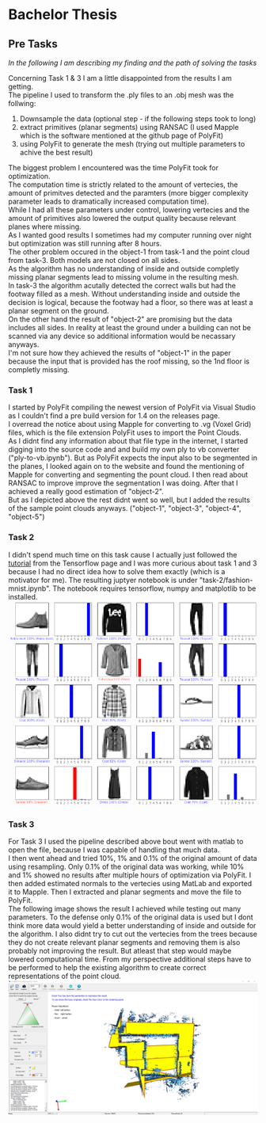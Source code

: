 # Bachelor Thesis

## Pre Tasks

*In the following I am describing my finding and the path of solving the tasks*

Concerning Task 1 & 3 I am a little disappointed from the results I am getting.  
The pipeline I used to transform the .ply files to an .obj mesh was the follwing:
1. Downsample the data (optional step - if the following steps took to long)
2. extract primitives (planar segments) using RANSAC (I used Mapple which is the software mentioned at the github page of PolyFit)
3. using PolyFit to generate the mesh (trying out multiple parameters to achive the best result)

The biggest problem I encountered was the time PolyFit took for optimization.  
The computation time is strictly related to the amount of vertecies, the amount of primitves detected and the paramters (more bigger complexity parameter leads to dramatically increased computation time).  
While I had all these parameters under control, lowering vertecies and the amount of primitives also lowered the output quality because relevant planes where missing.  
As I wanted good results I sometimes had my computer running over night but optimization was still running after 8 hours.  
The other problem occured in the object-1 from task-1 and the point cloud from task-3. Both models are not closed on all sides.  
As the algorithm has no understanding of inside and outside completly missing planar segments lead to missing volume in the resulting mesh.  
In task-3 the algorithm acutally detected the correct walls but had the footway filled as a mesh.
Without understanding inside and outside the decision is logical, because the footway had a floor, so there was at least a planar segment on the ground.  
On the other hand the result of "object-2" are promising but the data includes all sides. In reality at least the ground under a building can not be scanned via any device so additional information would be necassary anyways.  
I'm not sure how they achieved the results of "object-1" in the paper because the input that is provided has the roof missing, so the 1nd floor is completly missing.  

### Task 1

I started by PolyFit compiling the newest version of PolyFit via Visual Studio as I couldn't find a pre build version for 1.4 on the releases page.  
I overread the notice about using Mapple for converting to .vg (Voxel Grid) files, which is the file extension PolyFit uses to import the Point Clouds.  
As I didnt find any information about that file type in the internet, I started digging into the source code and and build my own ply to vb converter ("ply-to-vb.ipynb"). But as PolyFit expects the input also to be segmented in the planes, I looked again on to the website and found the mentioning of Mapple for converting and segmenting the pount cloud. I then read about RANSAC to improve improve the segmentation I was doing. After that I achieved a really good estimation of "object-2".  
But as I depicted above the rest didnt went so well, but I added the results of the sample point clouds anyways. ("object-1", "object-3", "object-4", "object-5")   

### Task 2

I didn't spend much time on this task cause I actually just followed the [tutorial](https://www.tensorflow.org/tutorials/keras/classification) from the Tensorflow page and I was more curious about task 1 and 3 because I had no direct idea how to solve them exactly (which is a motivator for me).
The resulting juptyer notebook is under "task-2/fashion-mnist.ipynb". The notebook requires tensorflow, numpy and matplotlib to be installed.
![classicfication results](task-2/testing-result.png)

### Task 3

For Task 3 I used the pipeline described above bout went with matlab to open the file, because I was capable of handling that much data.  
I then went ahead and tried 10%, 1% and 0.1% of the original amount of data using resampling. Only 0.1% of the original data was working, while 10% and 1% showed no results after multiple hours of optimization via PolyFit. I then added estimated normals to the vertecies using MatLab and exported it to Mapple. Then I extracted and planar segments and move the file to PolyFit.  
The following image shows the result I achieved while testing out many parameters. To the defense only 0.1% of the original data is used but I dont think more data would yield a better understanding of inside and outside for the algorithm. I also didnt try to cut out the vertecies from the trees because they do not create relevant planar segments and removing them is also probably not improving the result. But atleast that step would maybe lowered computational time. From my perspective additional steps have to be performed to help the existing algorithm to create correct representations of the point cloud.
![](task-3/Screenshot%202020-11-11%20105015.png)
